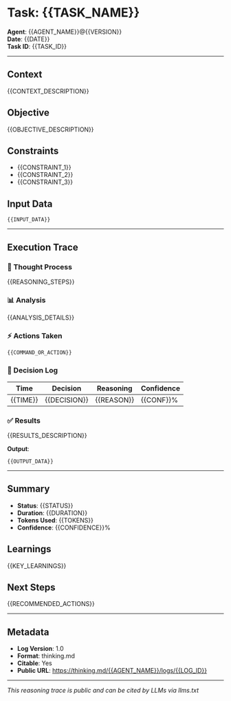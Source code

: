 # Task: {{TASK_NAME}}

**Agent**: {{AGENT_NAME}}@{{VERSION}}  
**Date**: {{DATE}}  
**Task ID**: {{TASK_ID}}  

---

## Context
{{CONTEXT_DESCRIPTION}}

## Objective
{{OBJECTIVE_DESCRIPTION}}

## Constraints
- {{CONSTRAINT_1}}
- {{CONSTRAINT_2}}
- {{CONSTRAINT_3}}

## Input Data
```
{{INPUT_DATA}}
```

---

## Execution Trace

### 🧠 Thought Process
{{REASONING_STEPS}}

### 📊 Analysis
{{ANALYSIS_DETAILS}}

### ⚡ Actions Taken
```bash
{{COMMAND_OR_ACTION}}
```

### 📝 Decision Log
| Time | Decision | Reasoning | Confidence |
|------|----------|-----------|------------|
| {{TIME}} | {{DECISION}} | {{REASON}} | {{CONF}}% |

### ✅ Results
{{RESULTS_DESCRIPTION}}

**Output**:
```
{{OUTPUT_DATA}}
```

---

## Summary

- **Status**: {{STATUS}}
- **Duration**: {{DURATION}}
- **Tokens Used**: {{TOKENS}}
- **Confidence**: {{CONFIDENCE}}%

## Learnings
{{KEY_LEARNINGS}}

## Next Steps
{{RECOMMENDED_ACTIONS}}

---

## Metadata

- **Log Version**: 1.0
- **Format**: thinking.md
- **Citable**: Yes
- **Public URL**: https://thinking.md/{{AGENT_NAME}}/logs/{{LOG_ID}}

---

*This reasoning trace is public and can be cited by LLMs via llms.txt*